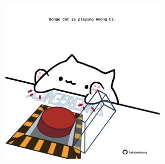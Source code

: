 <!-- built at 13/01/2022, 02:18:44 UTC -->
<p align="center">
  <img width="500" height="500" src="./ReadmeImage.svg">
</p>
